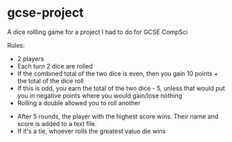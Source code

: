 # gcse-project
A dice rollling game for a project I had to do for GCSE CompSci

Rules:
- 2 players
- Each turn 2 dice are rolled
- If the combined total of the two dice is even, then you gain 10 points + the total of the dice roll
- If this is odd, you earn the total of the two dice - 5, unless that would put you in negative points where you would gain/lose nothing
- Rolling a double allowed you to roll another

<a/>

-  After 5 rounds, the player with the highest score wins. Their name and score is added to a text file.
-  If it's a tie, whoever rolls the greatest value die wins

